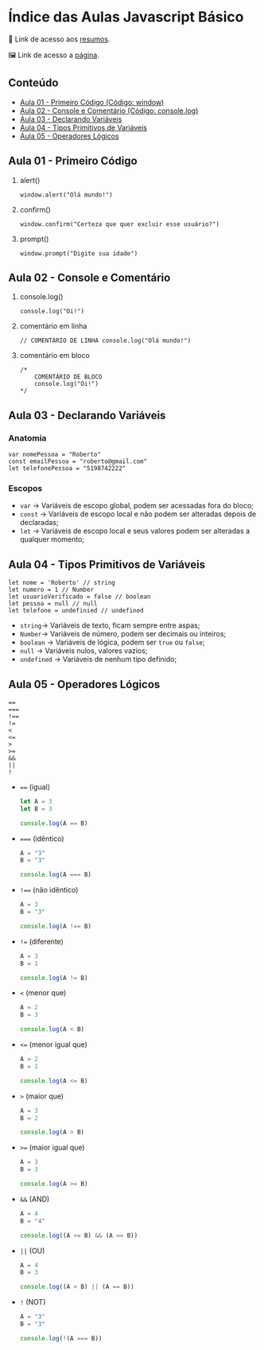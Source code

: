 # Índice das Aulas Javascript Básico
📄 Link de acesso aos <a href="https://www.notion.so/Javascript-B-sico-72e0f87d21f44079b5af798419f857a2">resumos</a>. 

🖼 Link de acesso a <a href="https://jonathanbenedito.github.io/modulo-basico-javascript/">página</a>.

<!-- TABLE OF CONTENTS -->
## Conteúdo
<ul>
    <li>
        <a href="#aula-01---primeiro-código">Aula 01 - Primeiro Código (Código: window)</a>
    </li>
    <li>
        <a href="#aula-02---console-e-comentário">Aula 02 - Console e Comentário (Código: console.log)</a>
    </li>
    <li>
        <a href="#aula-03---declarando-variáveis">Aula 03 - Declarando Variáveis</a>
    </li>
    <li>
        <a href="#aula-04---tipos-primitivos-de-variáveis">Aula 04 - Tipos Primitivos de Variáveis</a>
    </li>
        <li>
        <a href="#aula-05---operadores-lógicos">Aula 05 - Operadores Lógicos</a>
    </li>
</ul>

## Aula 01 - Primeiro Código

1. alert()
    ```
    window.alert("Olá mundo!")
    ```

2. confirm()
    ```
    window.confirm("Certeza que quer excluir esse usuário?")
    ```
3. prompt()
    ```
    window.prompt("Digite sua idade")
    ```

## Aula 02 - Console e Comentário

1. console.log()
    ```
    console.log("Oi!")
    ```

2. comentário em linha
    ```
    // COMENTÁRIO DE LINHA console.log("Olá mundo!")
    ```
3. comentário em bloco
    ```
    /*
        COMENTÁRIO DE BLOCO
        console.log("Oi!")
    */
    ```

## Aula 03 - Declarando Variáveis

### Anatomia
    var nomePessoa = "Roberto"
    const emailPessoa = "roberto@gmail.com"
    let telefonePessoa = "5198742222"
    

### Escopos

- `var` → Variáveis de escopo global, podem ser acessadas fora do bloco;
- `const` → Variáveis de escopo local e não podem ser alteradas depois de declaradas;
- `let` → Variáveis de escopo local e seus valores podem ser alteradas a qualquer momento;

## Aula 04 - Tipos Primitivos de Variáveis

    let nome = 'Roberto' // string
    let numero = 1 // Number
    let usuarioVerificado = false // boolean
    let pessoa = null // null
    let telefone = undefinied // undefined

- `string`→ Variáveis de texto, ficam sempre entre aspas;
- `Number`→ Variáveis de número, podem ser decimais ou inteiros;
- `boolean` → Variáveis de lógica, podem ser `true` ou `false`;
- `null` → Variáveis nulos, valores vazios;
- `undefined` → Variáveis de nenhum tipo definido;

## Aula 05 - Operadores Lógicos

    ==
    ===
    !== 
    != 
    < 
    <= 
    > 
    >= 
    && 
    ||
    !
- `==` (igual)
    
    ```jsx
    let A = 3
    let B = 3
    
    console.log(A == B)
    ```
    
- `===` (idêntico)
    
    ```jsx
    A = "3"
    B = "3"
    
    console.log(A === B)
    ```
    
- `!==` (não idêntico)
    
    ```jsx
    A = 3
    B = "3"
    
    console.log(A !== B)
    ```
    
- `!=` (diferente)
    
    ```jsx
    A = 3
    B = 1
    
    console.log(A != B)
    ```
    
- `<` (menor que)
    
    ```jsx
    A = 2
    B = 3
    
    console.log(A < B)
    ```
    
- `<=` (menor igual que)
    
    ```jsx
    A = 2
    B = 2
    
    console.log(A <= B)
    ```
    
- `>` (maior que)
    
    ```jsx
    A = 3
    B = 2
    
    console.log(A > B)
    ```
    
- `>=` (maior igual que)
    
    ```jsx
    A = 3
    B = 3
    
    console.log(A >= B)
    ```
    
- `&&` (AND)
    
    ```jsx
    A = 4
    B = "4"
    
    console.log((A >= B) && (A == B))
    ```
    
- `||` (OU)
    
    ```jsx
    A = 4
    B = 3
    
    console.log((A > B) || (A == B))
    ```
    
- `!` (NOT)
    ```jsx
    A = "3"
    B = "3"

    console.log(!(A === B))
    ```